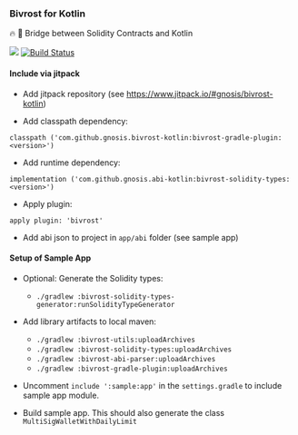 ### Bivrost for Kotlin

🔥 🌈 Bridge between Solidity Contracts and Kotlin

[![](https://jitpack.io/v/gnosis/bivrost-kotlin.svg)](https://jitpack.io/#gnosis/bivrost-kotlin)
[![Build Status](https://travis-ci.org/gnosis/bivrost-kotlin.svg?branch=master)](https://travis-ci.org/gnosis/bivrost-kotlin)

#### Include via jitpack

* Add jitpack repository (see https://www.jitpack.io/#gnosis/bivrost-kotlin)

* Add classpath dependency:
```
classpath ('com.github.gnosis.bivrost-kotlin:bivrost-gradle-plugin:<version>')
```

* Add runtime dependency:
```
implementation ('com.github.gnosis.abi-kotlin:bivrost-solidity-types:<version>')
```

* Apply plugin:
```
apply plugin: 'bivrost'
```

* Add abi json to project in `app/abi` folder (see sample app)



#### Setup of Sample App
* Optional: Generate the Solidity types:
  - `./gradlew :bivrost-solidity-types-generator:runSolidityTypeGenerator`
* Add library artifacts to local maven:
  - `./gradlew :bivrost-utils:uploadArchives`
  - `./gradlew :bivrost-solidity-types:uploadArchives`
  - `./gradlew :bivrost-abi-parser:uploadArchives`
  - `./gradlew :bivrost-gradle-plugin:uploadArchives`
  
* Uncomment `include ':sample:app'` in the `settings.gradle` to include sample app module.

* Build sample app. This should also generate the class `MultiSigWalletWithDailyLimit`
